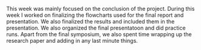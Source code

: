 This week was mainly focused on the conclusion of the project. During this week I worked on finalizing the flowcharts used for the final report and presentation. We also finalized the results and included them in the presentation. We also organized the final presentatoon and did practice runs. Apart from the final symposium, we also spent time wrapping up the research paper and adding in any last minute things. 
